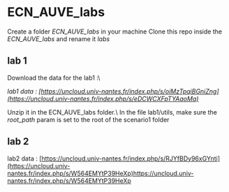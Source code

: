 # ECN_AUVE_labs

Create a folder _ECN_AUVE_labs_ in your machine
Clone this repo inside the _ECN_AUVE_labs_ and rename it _labs_

## lab 1

Download the data for the lab1 :\\

_lab1 data : [https://uncloud.univ-nantes.fr/index.php/s/oiMzTpqiBGniZng](https://uncloud.univ-nantes.fr/index.php/s/eDCWCXFpTYAaoMa)_

Unzip it in the ECN_AUVE_labs folder.\\
In the file lab1/utils, make sure the _root_path_ param is set to the root of the scenario1 folder


## lab 2
lab2 data : [https://uncloud.univ-nantes.fr/index.php/s/RJYfBDy96xGYnti](https://uncloud.univ-nantes.fr/index.php/s/W564EMYtP39HeXp)https://uncloud.univ-nantes.fr/index.php/s/W564EMYtP39HeXp
